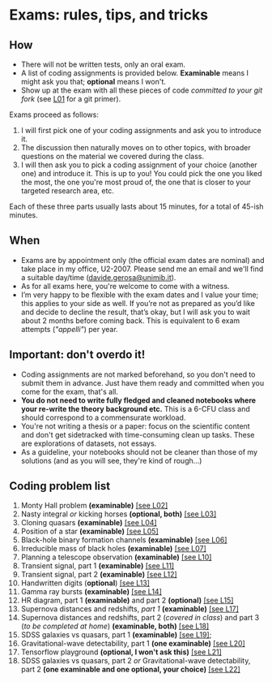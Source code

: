 # Exams: rules, tips, and tricks


## How

- There will not be written tests, only an oral exam.
- A list of coding assignments is provided below. **Examinable** means I might ask you that; **optional** means I won't.
- Show up at the exam with all these pieces of code *committed to your git fork*  (see [L01](lectures/L01_introduction.ipynb) for a git primer).  

Exams proceed as follows:

1. I will first pick one of your coding assignments and ask you to introduce it.
2. The discussion then naturally moves on to other topics, with broader questions on the material we covered during the class.
3. I will then ask you to pick a coding assignment of your choice (another one) and introduce it. This is up to you! You could pick the one you liked the most, the one you're most proud of, the one that is closer to your targeted research area, etc.

Each of these three parts usually lasts about 15 minutes, for a total of 45-ish minutes. 

## When

- Exams are by appointment only (the official exam dates are nominal) and take place in my office, U2-2007. Please send me an email and we'll find a suitable day/time ([davide.gerosa@unimib.it](mailto:davide.gerosa@unimib.it)).
- As for all exams here, you're welcome to come with a witness. 
- I’m very happy to be flexible with the exam dates and I value your time; this applies to your side as well. If you’re not as prepared as you’d like and decide to decline the result, that’s okay, but I will ask you to wait about 2 months before coming back. This is equivalent to 6 exam attempts (*"appelli"*) per year.


## Important: don't overdo it!

- Coding assignments are not marked beforehand, so you don't need to submit them in advance. Just have them ready and committed when you come for the exam, that's all. 
-  **You do not need to write fully fledged and cleaned notebooks where your re-write the theory background etc.** This is a 6-CFU class and should correspond to a commensurate workload. 
- You're not writing a thesis or a paper: focus on the scientific content and don't get sidetracked with time-consuming clean up tasks. These are explorations of datasets, not essays.
- As a guideline, your notebooks should not be cleaner than those of my solutions (and as you will see, they're kind of rough...)  


## Coding problem list

1. Monty Hall problem **(examinable)** [[see L02]](lectures/L02_probability.ipynb)
2. Nasty integral *or* kicking horses **(optional, both)** [[see L03]](lectures/L03_probability.ipynb)
3. Cloning quasars **(examinable)** [[see L04]](lectures/L04_probability.ipynb)
4. Position of a star **(examinable)** [[see L05]](lectures/L05_frequentist.ipynb)
5. Black-hole binary formation channels **(examinable)** [[see L06]](lectures/L06_frequentist.ipynb)
6. Irreducible mass of black holes **(examinable)** [[see L07]](lectures/L07_frequentist.ipynb)
7. Planning a telescope observation **(examinable)**  [[see L10]](lectures/L10_bayesian.ipynb)
8. Transient signal, part 1 **(examinable)**  [[see L11]](lectures/L11_bayesian.ipynb)
9. Transient signal, part 2 **(examinable)** [[see L12]](lectures/L12_bayesian.ipynb)
10. Handwritten digits (**optional**) [[see L13]](lectures/L13_introduction.ipynb)
11. Gamma ray bursts **(examinable)**  [[see L14]](lectures/L14_clustering.ipynb)
12. HR diagram, part 1 **(examinable)** and part 2 **(optional)** [[see L15]](lectures/L15_dimensionality.ipynb)
13. Supernova distances and redshifts, *part 1* **(examinable)** [[see L17]](lectures/L17_regression.ipynb)
14. Supernova distances and redshifts, part 2 (*covered in class*) and part 3 (*to be completed at home*) **(examinable, both)**  [[see L18]](lectures/L18_regression.ipynb)
15. SDSS galaxies vs quasars, part 1 **(examinable)** [[see L19]](lectures/L19_classification.ipynb); 
16. Gravitational-wave detectability, part 1 **(one examinable)** [[see L20]](lectures/L20_classification.ipynb)
17. Tensorflow playground **(optional, I won't ask this)** [[see L21]](lectures/L21_deeplearning.ipynb)
18. SDSS galaxies vs quasars, part 2 *or* Gravitational-wave detectability, part 2 **(one examinable and one optional, your choice)** [[see L22]](lectures/L22_deeplearning.ipynb)


